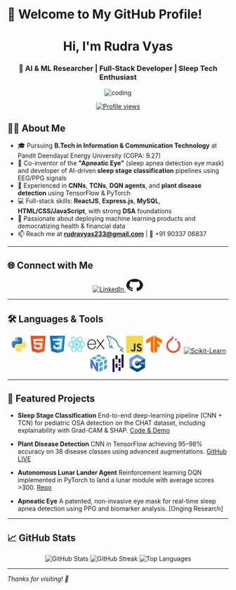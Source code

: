 # 👋 Welcome to My GitHub Profile!

<h1 align="center">Hi, I'm Rudra Vyas</h1>
<h3 align="center">🤖 AI & ML Researcher | Full-Stack Developer | Sleep Tech Enthusiast</h3>

<p align="center">
  <img src="https://user-images.githubusercontent.com/74038190/219923823-bf1ce878-c6b8-4faa-be07-93e6b1006521.gif" alt="coding" width="400"/>
</p>

<p align="center">
  <a href="https://komarev.com/ghpvc/?username=hr810004&label=Profile%20views&color=0e75b6&style=flat" target="_blank">
    <img src="https://komarev.com/ghpvc/?username=hr810004&label=Profile%20views&color=0e75b6&style=flat" alt="Profile views"/>
  </a>
</p>

## 🧑‍💻 About Me

* 🎓 Pursuing **B.Tech in Information & Communication Technology** at Pandit Deendayal Energy University (CGPA: 9.27)
* 🔬 Co-inventor of the **"Apneatic Eye"** (sleep apnea detection eye mask) and developer of AI-driven **sleep stage classification** pipelines using EEG/PPG signals
* 🤖 Experienced in **CNNs**, **TCNs**, **DQN agents**, and **plant disease detection** using TensorFlow & PyTorch
* 💻 Full-stack skills: **ReactJS**, **Express.js**, **MySQL**, **HTML/CSS/JavaScript**, with strong **DSA** foundations
* 🚀 Passionate about deploying machine learning products and democratizing health & financial data
* 📫 Reach me at **[rudravyas233@gmail.com](mailto:rudravyas233@gmail.com)** | 📱 +91 90337 06837

---

## 🌐 Connect with Me

<p align="center">
  <a href="[https://www.linkedin.com/in/rudravyas4105/]" target="_blank">
    <img src="https://raw.githubusercontent.com/rahuldkjain/github-profile-readme-generator/master/src/images/icons/Social/linked-in-alt.svg" alt="LinkedIn" height="30" width="40"/>
  </a>
  <a href="https://github.com/Rudravyas233" target="_blank">
    <img src="https://raw.githubusercontent.com/devicons/devicon/master/icons/github/github-original.svg" alt="GitHub" height="30" width="40"/>
  </a>
</p>

---

## 🛠️ Languages & Tools

<p align="center">
  <a href="https://www.python.org/" target="_blank"><img src="https://raw.githubusercontent.com/devicons/devicon/master/icons/python/python-original.svg" alt="Python" width="40" height="40"/></a>
  <a href="https://www.w3.org/html/" target="_blank"><img src="https://raw.githubusercontent.com/devicons/devicon/master/icons/html5/html5-original.svg" alt="HTML5" width="40" height="40"/></a>
  <a href="https://www.w3schools.com/css/" target="_blank"><img src="https://raw.githubusercontent.com/devicons/devicon/master/icons/css3/css3-original.svg" alt="CSS3" width="40" height="40"/></a>
  <a href="https://reactjs.org/" target="_blank"><img src="https://raw.githubusercontent.com/devicons/devicon/master/icons/react/react-original.svg" alt="ReactJS" width="40" height="40"/></a>
  <a href="https://expressjs.com/" target="_blank"><img src="https://raw.githubusercontent.com/devicons/devicon/master/icons/express/express-original.svg" alt="Express" width="40" height="40"/></a>
  <a href="https://www.mysql.com/" target="_blank"><img src="https://raw.githubusercontent.com/devicons/devicon/master/icons/mysql/mysql-original.svg" alt="MySQL" width="40" height="40"/></a>
  <a href="https://devdocs.io/javascript/" target="_blank"><img src="https://raw.githubusercontent.com/devicons/devicon/master/icons/javascript/javascript-original.svg" alt="JavaScript" width="40" height="40"/></a>
  <a href="https://www.tensorflow.org/" target="_blank"><img src="https://raw.githubusercontent.com/devicons/devicon/master/icons/tensorflow/tensorflow-original.svg" alt="TensorFlow" width="40" height="40"/></a>
  <a href="https://pytorch.org/" target="_blank"><img src="https://raw.githubusercontent.com/devicons/devicon/master/icons/pytorch/pytorch-original.svg" alt="PyTorch" width="40" height="40"/></a>
  <a href="https://scikit-learn.org/" target="_blank"><img src="https://raw.githubusercontent.com/devicons/devicon/master/icons/scikit-learn/scikit-learn-original.svg" alt="Scikit-Learn" width="40" height="40"/></a>
  <a href="https://numpy.org/" target="_blank"><img src="https://raw.githubusercontent.com/devicons/devicon/master/icons/numpy/numpy-original.svg" alt="NumPy" width="40" height="40"/></a>
  <a href="https://pandas.pydata.org/" target="_blank"><img src="https://raw.githubusercontent.com/devicons/devicon/master/icons/pandas/pandas-original.svg" alt="Pandas" width="40" height="40"/></a>
  <a href="https://github.com/topics/data-structures" target="_blank"><img src="https://raw.githubusercontent.com/devicons/devicon/master/icons/cplusplus/cplusplus-original.svg" alt="C++" width="40" height="40"/></a>
</p>

---

## 📂 Featured Projects

* **Sleep Stage Classification**
  End-to-end deep-learning pipeline (CNN + TCN) for pediatric OSA detection on the CHAT dataset, including explainability with Grad-CAM & SHAP.
  [Code & Demo](https://github.com/Rudravyas233/Automated_Sleep_Stage_Classification_Using_ML)

* **Plant Disease Detection**
  CNN in TensorFlow achieving 95–98% accuracy on 38 disease classes using advanced augmentations.
  [GitHub](https://github.com/Rudravyas233/plant-disease-detection-app)
  [LIVE](https://plant-disease-detection-app-tzwc.onrender.com/)

* **Autonomous Lunar Lander Agent**
  Reinforcement learning DQN implemented in PyTorch to land a lunar module with average scores >300.
  [Repo](https://github.com/Rudravyas233/lunarlander-dqn-agent)

* **Apneatic Eye**
  A patented, non-invasive eye mask for real-time sleep apnea detection using PPG and biomarker analysis.
  [Onging Research]

---

## 📈 GitHub Stats

<p align="center">
  <img src="https://github-readme-stats.vercel.app/api?username=Rudravyas233&show_icons=true&theme=radical" alt="GitHub Stats" height="180"/>
  <img src="https://streak-stats.demolab.com?user=Rudravyas233&theme=radical" alt="GitHub Streak" height="180"/>
  <img src="https://github-readme-stats.vercel.app/api/top-langs?username=Rudravyas233&show_icons=true&locale=en&layout=compact&theme=radical" alt="Top Languages" height="180"/>
</p>


---

*Thanks for visiting! 🚀*
